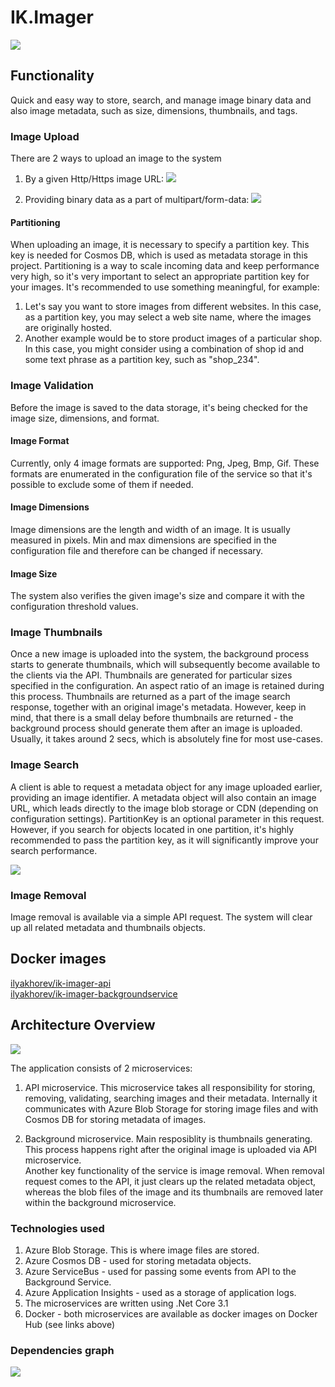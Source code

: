 # IK.Imager

![](https://github.com/ilya-khorev/IK.Imager/workflows/Build/badge.svg)

## Functionality
Quick and easy way to store, search, and manage image binary data and also image metadata, such as size, dimensions, thumbnails, and tags.

### Image Upload
There are 2 ways to upload an image to the system
1) By a given Http/Https image URL:
![](docs/UploadImageWithUrlRequest.png)

2) Providing binary data as a part of multipart/form-data:
![](docs/UploadImageRequest.png)

#### Partitioning
When uploading an image, it is necessary to specify a partition key. This key is needed for Cosmos DB, which is used as metadata storage in this project. Partitioning is a way to scale incoming data and keep performance very high, so it's very important to select an appropriate partition key for your images.
It's recommended to use something meaningful, for example:
1) Let's say you want to store images from different websites. In this case, as a partition key, you may select a web site name, where the images are originally hosted. 
2) Another example would be to store product images of a particular shop. In this case, you might consider using a combination of shop id and some text phrase as a partition key, such as "shop_234".

### Image Validation
Before the image is saved to the data storage, it's being checked for the image size, dimensions, and format.

#### Image Format
Currently, only 4 image formats are supported: Png, Jpeg, Bmp, Gif. 
These formats are enumerated in the configuration file of the service so that it's possible to exclude some of them if needed. 

#### Image Dimensions
Image dimensions are the length and width of an image. It is usually measured in pixels.
Min and max dimensions are specified in the configuration file and therefore can be changed if necessary. 

#### Image Size
The system also verifies the given image's size and compare it with the configuration threshold values.

### Image Thumbnails
Once a new image is uploaded into the system, the background process starts to generate thumbnails, which will subsequently become available to the clients via the API. Thumbnails are generated for particular sizes specified in the configuration. An aspect ratio of an image is retained during this process.
Thumbnails are returned as a part of the image search response, together with an original image's metadata.
However, keep in mind, that there is a small delay before thumbnails are returned - the background process should generate them after an image is uploaded. Usually, it takes around 2 secs, which is absolutely fine for most use-cases. 

### Image Search
A client is able to request a metadata object for any image uploaded earlier, providing an image identifier. 
A metadata object will also contain an image URL, which leads directly to the image blob storage or CDN (depending on configuration settings).
PartitionKey is an optional parameter in this request. However, if you search for objects located in one partition, it's highly recommended to pass the partition key, as it will significantly improve your search performance.

![](docs/GetImageRequest.png)

### Image Removal
Image removal is available via a simple API request. The system will clear up all related metadata and thumbnails objects.

## Docker images
[ilyakhorev/ik-imager-api](https://hub.docker.com/r/ilyakhorev/ik-imager-api)  
[ilyakhorev/ik-imager-backgroundservice](https://hub.docker.com/r/ilyakhorev/ik-imager-backgroundservice)

## Architecture Overview
![](docs/Architecture.svg)

The application consists of 2 microservices:
1) API microservice.
This microservice takes all responsibility for storing, removing, validating, searching images and their metadata.
Internally it communicates with Azure Blob Storage for storing image files and with Cosmos DB for storing metadata of images.

2) Background microservice. 
Main resposiblity is thumbnails generating. This process happens right after the original image is uploaded via API microservice.  
Another key functionality of the service is image removal. When removal request comes to the API, it just clears up the related metadata object, whereas the blob files of the image and its thumbnails are removed later within the background microservice.

### Technologies used
1) Azure Blob Storage. This is where image files are stored.
2) Azure Cosmos DB - used for storing metadata objects.
3) Azure ServiceBus - used for passing some events from API to the Background Service.
4) Azure Application Insights - used as a storage of application logs.
4) The microservices are written using .Net Core 3.1
5) Docker - both microservices are available as docker images on Docker Hub (see links above)

### Dependencies graph
![](docs/Dependencies.png)
